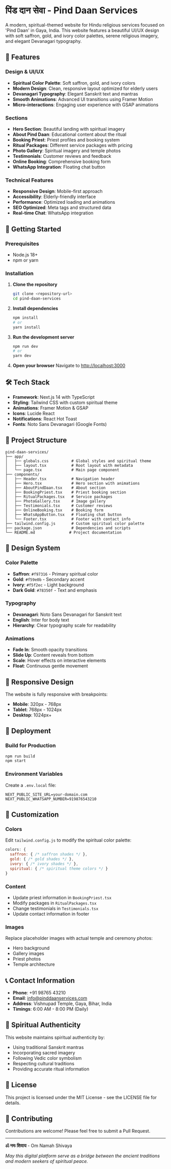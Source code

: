 # पिंड दान सेवा - Pind Daan Services

A modern, spiritual-themed website for Hindu religious services focused on 'Pind Daan' in Gaya, India. This website features a beautiful UI/UX design with soft saffron, gold, and ivory color palettes, serene religious imagery, and elegant Devanagari typography.

## 🌟 Features

### Design & UI/UX
- **Spiritual Color Palette**: Soft saffron, gold, and ivory colors
- **Modern Design**: Clean, responsive layout optimized for elderly users
- **Devanagari Typography**: Elegant Sanskrit text and mantras
- **Smooth Animations**: Advanced UI transitions using Framer Motion
- **Micro-interactions**: Engaging user experience with GSAP animations

### Sections
- **Hero Section**: Beautiful landing with spiritual imagery
- **About Pind Daan**: Educational content about the ritual
- **Booking Priest**: Priest profiles and booking system
- **Ritual Packages**: Different service packages with pricing
- **Photo Gallery**: Spiritual imagery and temple photos
- **Testimonials**: Customer reviews and feedback
- **Online Booking**: Comprehensive booking form
- **WhatsApp Integration**: Floating chat button

### Technical Features
- **Responsive Design**: Mobile-first approach
- **Accessibility**: Elderly-friendly interface
- **Performance**: Optimized loading and animations
- **SEO Optimized**: Meta tags and structured data
- **Real-time Chat**: WhatsApp integration

## 🚀 Getting Started

### Prerequisites
- Node.js 18+ 
- npm or yarn

### Installation

1. **Clone the repository**
   ```bash
   git clone <repository-url>
   cd pind-daan-services
   ```

2. **Install dependencies**
   ```bash
   npm install
   # or
   yarn install
   ```

3. **Run the development server**
   ```bash
   npm run dev
   # or
   yarn dev
   ```

4. **Open your browser**
   Navigate to [http://localhost:3000](http://localhost:3000)

## 🛠️ Tech Stack

- **Framework**: Next.js 14 with TypeScript
- **Styling**: Tailwind CSS with custom spiritual theme
- **Animations**: Framer Motion & GSAP
- **Icons**: Lucide React
- **Notifications**: React Hot Toast
- **Fonts**: Noto Sans Devanagari (Google Fonts)

## 📁 Project Structure

```
pind-daan-services/
├── app/
│   ├── globals.css          # Global styles and spiritual theme
│   ├── layout.tsx           # Root layout with metadata
│   └── page.tsx             # Main page component
├── components/
│   ├── Header.tsx           # Navigation header
│   ├── Hero.tsx             # Hero section with animations
│   ├── AboutPindDaan.tsx    # About section
│   ├── BookingPriest.tsx    # Priest booking section
│   ├── RitualPackages.tsx   # Service packages
│   ├── PhotoGallery.tsx     # Image gallery
│   ├── Testimonials.tsx     # Customer reviews
│   ├── OnlineBooking.tsx    # Booking form
│   ├── WhatsAppButton.tsx   # Floating chat button
│   └── Footer.tsx           # Footer with contact info
├── tailwind.config.js       # Custom spiritual color palette
├── package.json             # Dependencies and scripts
└── README.md               # Project documentation
```

## 🎨 Design System

### Color Palette
- **Saffron**: `#f97316` - Primary spiritual color
- **Gold**: `#f59e0b` - Secondary accent
- **Ivory**: `#f5f2ec` - Light background
- **Dark Gold**: `#78350f` - Text and emphasis

### Typography
- **Devanagari**: Noto Sans Devanagari for Sanskrit text
- **English**: Inter for body text
- **Hierarchy**: Clear typography scale for readability

### Animations
- **Fade In**: Smooth opacity transitions
- **Slide Up**: Content reveals from bottom
- **Scale**: Hover effects on interactive elements
- **Float**: Continuous gentle movement

## 📱 Responsive Design

The website is fully responsive with breakpoints:
- **Mobile**: 320px - 768px
- **Tablet**: 768px - 1024px
- **Desktop**: 1024px+

## 🚀 Deployment

### Build for Production
```bash
npm run build
npm start
```

### Environment Variables
Create a `.env.local` file:
```env
NEXT_PUBLIC_SITE_URL=your-domain.com
NEXT_PUBLIC_WHATSAPP_NUMBER=919876543210
```

## 🔧 Customization

### Colors
Edit `tailwind.config.js` to modify the spiritual color palette:
```javascript
colors: {
  saffron: { /* saffron shades */ },
  gold: { /* gold shades */ },
  ivory: { /* ivory shades */ },
  spiritual: { /* spiritual theme colors */ }
}
```

### Content
- Update priest information in `BookingPriest.tsx`
- Modify packages in `RitualPackages.tsx`
- Change testimonials in `Testimonials.tsx`
- Update contact information in footer

### Images
Replace placeholder images with actual temple and ceremony photos:
- Hero background
- Gallery images
- Priest photos
- Temple architecture

## 📞 Contact Information

- **Phone**: +91 98765 43210
- **Email**: info@pinddaanservices.com
- **Address**: Vishnupad Temple, Gaya, Bihar, India
- **Timings**: 6:00 AM - 8:00 PM (Daily)

## 🙏 Spiritual Authenticity

This website maintains spiritual authenticity by:
- Using traditional Sanskrit mantras
- Incorporating sacred imagery
- Following Vedic color symbolism
- Respecting cultural traditions
- Providing accurate ritual information

## 📄 License

This project is licensed under the MIT License - see the LICENSE file for details.

## 🤝 Contributing

Contributions are welcome! Please feel free to submit a Pull Request.

---

**ॐ नमः शिवाय** - Om Namah Shivaya

*May this digital platform serve as a bridge between the ancient traditions and modern seekers of spiritual peace.* 